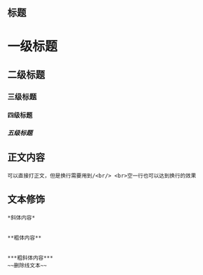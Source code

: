 

## 标题

# 一级标题
## 二级标题
### 三级标题
#### 四级标题
##### 五级标题

## 正文内容
	可以直接打正文，但是换行需要用到/<br/> <br>空一行也可以达到换行的效果

## 文本修饰
	*斜体内容*


	**粗体内容**
	

	***粗斜体内容***
	~~删除线文本~~
